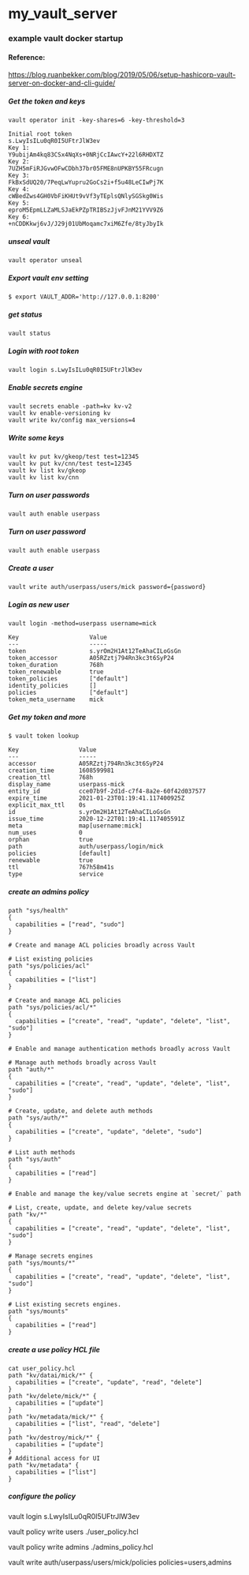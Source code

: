 # my_vault_server
### example vault docker startup 


#### Reference: 
https://blog.ruanbekker.com/blog/2019/05/06/setup-hashicorp-vault-server-on-docker-and-cli-guide/


##### Get the token and keys
```
vault operator init -key-shares=6 -key-threshold=3

Initial root token
s.LwyIsILu0qR0I5UFtrJlW3ev
Key 1:
Y9ubijAm4kq83CSx4NqXs+0NRjCcIAwcY+22l6RHDXTZ
Key 2:
7UZH5mFiRJGvwOFwCDbh37br05FME8nUPKBY55FRcugn
Key 3:
FkBxSdUQ20/7PeqLwYupru2GoCs2i+f5u48LeCIwPj7K
Key 4:
cWBedZws4GH0VbFiKHUt9vVf3yTEplsQNlySGSkg0Wis
Key 5:
eproM5EpmLLZaMLSJaEkPZpTRIBSzJjvFJnM21YVV9Z6
Key 6:
+nCDDKkwj6vJ/J29j01UbMoqamc7xiM6Zfe/8tyJbyIk
```

##### unseal vault
```
vault operator unseal
```

##### Export vault env setting
```
$ export VAULT_ADDR='http://127.0.0.1:8200'
```

##### get status
```
vault status
```

##### Login with root token  
```
vault login s.LwyIsILu0qR0I5UFtrJlW3ev
```

##### Enable secrets engine
```
vault secrets enable -path=kv kv-v2
vault kv enable-versioning kv
vault write kv/config max_versions=4
```

##### Write some keys
```
vault kv put kv/gkeop/test test=12345
vault kv put kv/cnn/test test=12345
vault kv list kv/gkeop
vault kv list kv/cnn
```

##### Turn on user passwords 
```
vault auth enable userpass
```

##### Turn on user password
```
vault auth enable userpass
```

##### Create a user
```
vault write auth/userpass/users/mick password={password}
```

##### Login as new user
```
vault login -method=userpass username=mick

Key                    Value
---                    -----
token                  s.yrOm2H1At12TeAhaCILoGsGn
token_accessor         A05RZztj794Rn3kc3t6SyP24
token_duration         768h
token_renewable        true
token_policies         ["default"]
identity_policies      []
policies               ["default"]
token_meta_username    mick
```

##### Get my token and more
```
$ vault token lookup

Key                 Value
---                 -----
accessor            A05RZztj794Rn3kc3t6SyP24
creation_time       1608599981
creation_ttl        768h
display_name        userpass-mick
entity_id           cce07b9f-2d1d-c7f4-8a2e-60f42d037577
expire_time         2021-01-23T01:19:41.117400925Z
explicit_max_ttl    0s
id                  s.yrOm2H1At12TeAhaCILoGsGn
issue_time          2020-12-22T01:19:41.117405591Z
meta                map[username:mick]
num_uses            0
orphan              true
path                auth/userpass/login/mick
policies            [default]
renewable           true
ttl                 767h58m41s
type                service
```

##### create an admins policy
```
path "sys/health"
{
  capabilities = ["read", "sudo"]
}

# Create and manage ACL policies broadly across Vault

# List existing policies
path "sys/policies/acl"
{
  capabilities = ["list"]
}

# Create and manage ACL policies
path "sys/policies/acl/*"
{
  capabilities = ["create", "read", "update", "delete", "list", "sudo"]
}

# Enable and manage authentication methods broadly across Vault

# Manage auth methods broadly across Vault
path "auth/*"
{
  capabilities = ["create", "read", "update", "delete", "list", "sudo"]
}

# Create, update, and delete auth methods
path "sys/auth/*"
{
  capabilities = ["create", "update", "delete", "sudo"]
}

# List auth methods
path "sys/auth"
{
  capabilities = ["read"]
}

# Enable and manage the key/value secrets engine at `secret/` path

# List, create, update, and delete key/value secrets
path "kv/*"
{
  capabilities = ["create", "read", "update", "delete", "list", "sudo"]
}

# Manage secrets engines
path "sys/mounts/*"
{
  capabilities = ["create", "read", "update", "delete", "list", "sudo"]
}

# List existing secrets engines.
path "sys/mounts"
{
  capabilities = ["read"]
}
```

##### create a use policy HCL file
```
cat user_policy.hcl
path "kv/datai/mick/*" {
  capabilities = ["create", "update", "read", "delete"]
}
path "kv/delete/mick/*" {
  capabilities = ["update"]
}
path "kv/metadata/mick/*" {
  capabilities = ["list", "read", "delete"]
}
path "kv/destroy/mick/*" {
  capabilities = ["update"]
}
# Additional access for UI
path "kv/metadata" {
  capabilities = ["list"]
}
```


##### configure the policy

vault login s.LwyIsILu0qR0I5UFtrJlW3ev

vault policy write users ./user_policy.hcl

vault policy write admins ./admins_policy.hcl

vault write auth/userpass/users/mick/policies policies=users,admins

